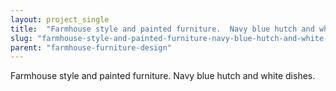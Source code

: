 ```yaml
---
layout: project_single
title:  "Farmhouse style and painted furniture.  Navy blue hutch and white dishes."
slug: "farmhouse-style-and-painted-furniture-navy-blue-hutch-and-white-dishes"
parent: "farmhouse-furniture-design"
---
```

Farmhouse style and painted furniture.  Navy blue hutch and white dishes.